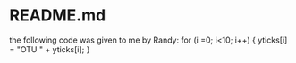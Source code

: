 # README.md
the following code was given to me by Randy:
for (i =0; i<10; i++) {
  yticks[i] = "OTU " + yticks[i];
}
